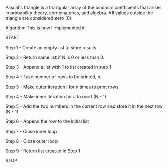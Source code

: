 Pascal's triangle is a triangular array of the binomial coefficients that arises in probability theory, combinatorics, and algebra. All values outside the triangle are considered zero (0).

Algorithm
This is how i implemented it:

START

Step 1 - Create an empty list to store results

Step 2 - Return same list if N is 0 or less than 0.

Step 3 - Append a list with 1 to list created in step 1

Step 4 - Take number of rows to be printed, n.

Step 3 - Make outer iteration I for n times to print rows

Step 4 - Make inner iteration for J to row I (N - 1)

Step 5 - Add the two numbers in the current row and store it in the next row (N - 1)

Step 6 - Append the row to the initial list

Step 7 - Close inner loop

Step 8 - Close outer loop

Step 9 - Return list created in Step 1

STOP
